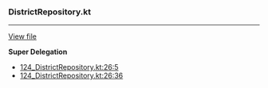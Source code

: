 ### DistrictRepository.kt
---
[View file](../files/124_DistrictRepository.kt)

**Super Delegation**

 - [124_DistrictRepository.kt:26:5](../files/124_DistrictRepository.kt#L26)
 - [124_DistrictRepository.kt:26:36](../files/124_DistrictRepository.kt#L26)
